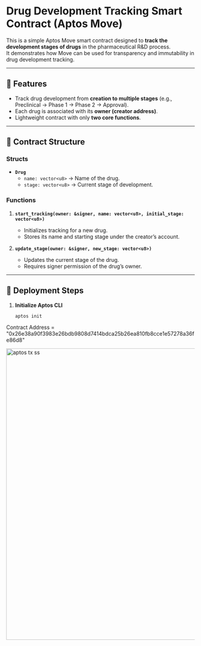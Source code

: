 # Drug Development Tracking Smart Contract (Aptos Move)

This is a simple Aptos Move smart contract designed to **track the development stages of drugs** in the pharmaceutical R&D process.  
It demonstrates how Move can be used for transparency and immutability in drug development tracking.

---

## 📌 Features
- Track drug development from **creation to multiple stages** (e.g., Preclinical → Phase 1 → Phase 2 → Approval).
- Each drug is associated with its **owner (creator address)**.
- Lightweight contract with only **two core functions**.

---

## 📂 Contract Structure
### Structs
- **`Drug`**
  - `name: vector<u8>` → Name of the drug.
  - `stage: vector<u8>` → Current stage of development.

### Functions
1. **`start_tracking(owner: &signer, name: vector<u8>, initial_stage: vector<u8>)`**
   - Initializes tracking for a new drug.
   - Stores its name and starting stage under the creator’s account.

2. **`update_stage(owner: &signer, new_stage: vector<u8>)`**
   - Updates the current stage of the drug.
   - Requires signer permission of the drug’s owner.

---

## 🚀 Deployment Steps
1. **Initialize Aptos CLI**
   ```sh
   aptos init

Contract Address = "0x26e38a90f3983e26bdb9808d7414bdca25b26ea810fb8cce1e57278a36fe86d8"

<img width="1693" height="778" alt="aptos tx ss" src="https://github.com/user-attachments/assets/cea75f5c-b5da-4b11-b33c-1464922792ed" />
